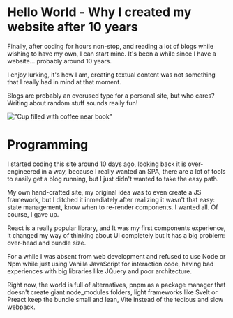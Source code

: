 <!-- {
    "title": "Hello World - Why I created my website after 10 years",
    "creationDate": "1663556808991",
    "readTimeMinutes": 2,
    "description": "What it feels like to have a website again."
} -->

# Hello World - Why I created my website after 10 years

Finally, after coding for hours non-stop, and reading a lot of blogs while wishing to have my own, I can start mine. It's been a while since I have a website... probably around 10 years.

I enjoy lurking, it's how I am, creating textual content was not something that I really had in mind at that moment.

Blogs are probably an overused type for a personal site, but who cares? Writing about random stuff sounds really fun!

!["Cup filled with coffee near book"](/images/0)

# Programming

I started coding this site around 10 days ago, looking back it is over-engineered in a way, because I really wanted an SPA,
there are a lot of tools to easily get a blog running, but I just didn't wanted to take the easy path.

My own hand-crafted site, my original idea was to even create a JS framework, but I ditched it inmediately after
realizing it wasn't that easy: state management, know when to re-render components. I wanted all. Of course, I gave up.

React is a really popular library, and It was my first components experience, it changed my way of thinking about UI completely but It has a big problem: over-head and bundle size.

For a while I was absent from web development and refused to use Node or Npm while just using Vanilla JavaScript for interaction code, having bad experiences with big libraries like JQuery and poor architecture.

Right now, the world is full of alternatives, pnpm as a package manager that doesn't create giant
node_modules folders, light frameworks like Svelt or Preact keep the bundle small and lean, Vite instead of the tedious and slow webpack.
